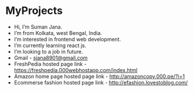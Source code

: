 # MyProjects
- Hi, I’m Suman Jana.
- I’m from Kolkata, west Bengal, India.
- I’m interested in frontend web development.
- I’m currently learning react js.
- I’m looking to a job in future.
- Gmail - sjana8901@gmail.com
- FreshPedia hosted page link - https://freshpedia.000webhostapp.com/index.html
- Amazon home page hosted page link - http://amazoncopy.000.pe/?i=1
- Ecommerse fashion hosted page link - http://efashion.lovestoblog.com/
